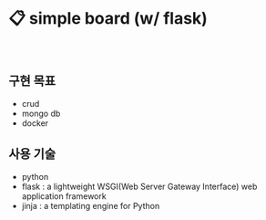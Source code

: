 # 📋 simple board (w/ flask)
<br/>

## 구현 목표
- crud
- mongo db
- docker

## 사용 기술
- python
- flask : a lightweight WSGI(Web Server Gateway Interface) web application framework
- jinja : a templating engine for Python
